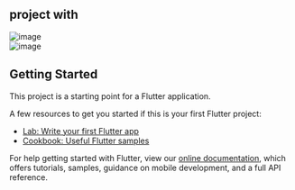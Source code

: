 
## project with
![image](https://user-images.githubusercontent.com/74412438/143413668-7f1cc14c-8303-4ec7-b14c-fc8be13cdb28.png)   
![image](https://user-images.githubusercontent.com/74412438/143413969-c5645b93-5192-4f69-a831-a6a12056c416.png)


## Getting Started

This project is a starting point for a Flutter application.

A few resources to get you started if this is your first Flutter project:

- [Lab: Write your first Flutter app](https://flutter.dev/docs/get-started/codelab)
- [Cookbook: Useful Flutter samples](https://flutter.dev/docs/cookbook)

For help getting started with Flutter, view our
[online documentation](https://flutter.dev/docs), which offers tutorials,
samples, guidance on mobile development, and a full API reference.
